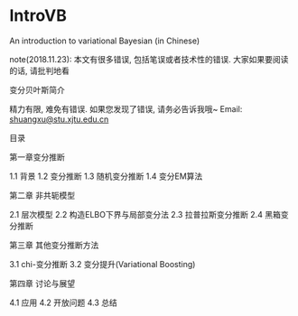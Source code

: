 # IntroVB
An introduction to variational Bayesian (in Chinese)

note(2018.11.23): 本文有很多错误, 包括笔误或者技术性的错误. 大家如果要阅读的话, 请批判地看

变分贝叶斯简介

精力有限, 难免有错误. 如果您发现了错误, 请务必告诉我哦~
Email: shuangxu@stu.xjtu.edu.cn


目录

第一章变分推断

1.1 背景
1.2 变分推断
1.3 随机变分推断
1.4 变分EM算法

第二章 非共轭模型

2.1 层次模型
2.2 构造ELBO下界与局部变分法
2.3 拉普拉斯变分推断
2.4 黑箱变分推断

第三章 其他变分推断方法

3.1 chi-变分推断
3.2 变分提升(Variational Boosting) 

第四章 讨论与展望

4.1 应用
4.2 开放问题
4.3 总结
